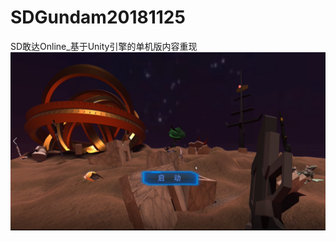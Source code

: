 # SDGundam20181125
SD敢达Online_基于Unity引擎的单机版内容重现
</br>
![image](https://github.com/Traipd/SDGundam20181125/raw/master/image/start.png)
</br>
